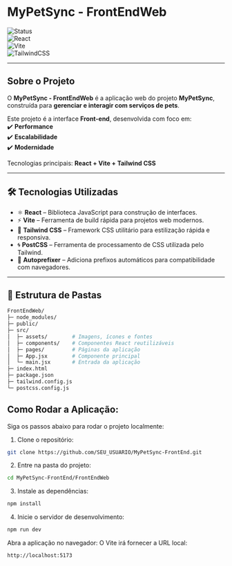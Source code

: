 # MyPetSync - FrontEndWeb

![Status](https://img.shields.io/badge/status-em%20desenvolvimento-yellow)  
![React](https://img.shields.io/badge/React-18-blue?logo=react)  
![Vite](https://img.shields.io/badge/Vite-5-purple?logo=vite)  
![TailwindCSS](https://img.shields.io/badge/TailwindCSS-3-38B2AC?logo=tailwind-css)

---

## Sobre o Projeto

O **MyPetSync - FrontEndWeb** é a aplicação web do projeto **MyPetSync**, construída para **gerenciar e interagir com serviços de pets**.

Este projeto é a interface **Front-end**, desenvolvida com foco em:  
✔️ **Performance**  
✔️ **Escalabilidade**  
✔️ **Modernidade**

Tecnologias principais: **React + Vite + Tailwind CSS**

---

## 🛠️ Tecnologias Utilizadas

- ⚛️ **React** – Biblioteca JavaScript para construção de interfaces.
- ⚡ **Vite** – Ferramenta de build rápida para projetos web modernos.
- 🎨 **Tailwind CSS** – Framework CSS utilitário para estilização rápida e responsiva.
- 🌀 **PostCSS** – Ferramenta de processamento de CSS utilizada pelo Tailwind.
- 🔧 **Autoprefixer** – Adiciona prefixos automáticos para compatibilidade com navegadores.

---

## 📂 Estrutura de Pastas

```bash
FrontEndWeb/
├─ node_modules/
├─ public/
├─ src/
│  ├─ assets/        # Imagens, ícones e fontes
│  ├─ components/    # Componentes React reutilizáveis
│  ├─ pages/         # Páginas da aplicação
│  ├─ App.jsx        # Componente principal
│  └─ main.jsx       # Entrada da aplicação
├─ index.html
├─ package.json
├─ tailwind.config.js
└─ postcss.config.js

```

## Como Rodar a Aplicação:

Siga os passos abaixo para rodar o projeto localmente:

1. Clone o repositório:

```bash
git clone https://github.com/SEU_USUARIO/MyPetSync-FrontEnd.git
```

2. Entre na pasta do projeto:

```bash
cd MyPetSync-FrontEnd/FrontEndWeb
```

3. Instale as dependências:

```bash
npm install
```

4. Inicie o servidor de desenvolvimento:

```bash
npm run dev
```

Abra a aplicação no navegador:
O Vite irá fornecer a URL local:

```bash
http://localhost:5173
```
